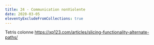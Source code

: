 ```yaml
---
title: 24 - Communication nonViolente
date: 2020-03-05
eleventyExcludeFromCollections: true
---
```


Tetris colonne
https://xp123.com/articles/slicing-functionality-alternate-paths/
